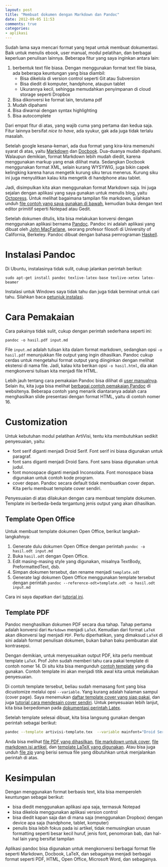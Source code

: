 ```yaml
---
layout: post
title: "Membuat dokumen dengan Markdown dan Pandoc"
date: 2012-09-05 11:53
comments: true
categories: 
- aplikasi
---
```


Sudah lama saya mencari format yang tepat untuk membuat dokumentasi. Baik untuk menulis ebook, user manual, modul pelatihan, dan berbagai keperluan penulisan lainnya. Beberapa fitur yang saya inginkan antara lain:

1. berbentuk text file biasa. Dengan menggunakan format text file biasa, ada beberapa keuntungan yang bisa diambil:
   + Bisa dikelola di version control seperti Git atau Subversion
   + Bisa diedit di komputer, handphone, ataupun tablet
   + Ukurannya kecil, sehingga memudahkan penyimpanan di cloud storage seperti Dropbox
2. Bisa dikonversi ke format lain, terutama pdf
3. Mudah dipahami
4. Bisa diwarnai dengan syntax highlighting
5. Bisa autocomplete

Dari empat fitur di atas, yang wajib cuma yang pertama dan kedua saja. Fitur lainnya bersifat _nice to have_, ada syukur, gak ada juga tidak terlalu masalah.

<!--more-->

Setelah google kesana-kemari, ada dua format yang kira-kira memenuhi syarat di atas, yaitu [Markdown](http://en.wikipedia.org/wiki/Markdown) dan [Docbook](http://en.wikipedia.org/wiki/DocBook). Dua-duanya mudah dipahami. Walaupun demikian, format Markdown lebih mudah diedit, karena menggunakan markup yang enak dilihat mata. Sedangkan Docbook menggunakan format XML, selain kurang WYSYWIG, juga bikin capek kelingking karena harus mengetik kurung siku terus menerus. Kurung siku ini juga menyulitkan kalau kita mengetik di handphone atau tablet. 

Jadi, disimpulkan kita akan menggunakan format Markdown saja. Ini juga sejalan dengan aplikasi yang saya gunakan untuk menulis blog, yaitu [Octopress](http://octopress.org/). Untuk melihat bagaimana tampilan file markdown, silahkan unduh [file contoh yang saya gunakan di bawah](https://raw.github.com/endymuhardin/belajar-pandoc/master/01-akses-database-spring-25.md), kemudian buka dengan text editor primitif seperti Notepad atau Gedit.

Setelah dokumen ditulis, kita bisa melakukan konversi dengan menggunakan aplikasi bernama [Pandoc](http://johnmacfarlane.net/pandoc/index.html). Pandoc ini adalah aplikasi yang dibuat oleh [John MacFarlane](http://johnmacfarlane.net/), seorang profesor filosofi di University of California, Berkeley. Pandoc dibuat dengan bahasa pemrograman [Haskell](http://en.wikipedia.org/wiki/Haskell_(programming_language)).

# Instalasi Pandoc #

Di Ubuntu, instalasinya tidak sulit, cukup jalankan perintah berikut:

`sudo apt-get install pandoc texlive-latex-base texlive-xetex latex-beamer`

Instalasi untuk Windows saya tidak tahu dan juga tidak berminat untuk cari tahu. Silahkan baca [petunjuk instalasi](http://johnmacfarlane.net/pandoc/installing.html).

# Cara Pemakaian #

Cara pakainya tidak sulit, cukup dengan perintah sederhana seperti ini:

`pandoc -o hasil.pdf input.md`

File `input.md` adalah tulisan kita dalam format markdown, sedangkan opsi `-o hasil.pdf` menunjukkan file output yang ingin dihasilkan. Pandoc cukup cerdas untuk mengetahui format output yang diinginkan dengan melihat ekstensi di nama file. Jadi, kalau kita berikan opsi `-o hasil.html`, dia akan mengkonversi tulisan kita menjadi file HTML.

Lebih jauh tentang cara pemakaian Pandoc bisa dilihat di [user manualnya](http://johnmacfarlane.net/pandoc/README.html). Selain itu, kita juga bisa melihat [berbagai contoh pemakaian Pandoc](http://johnmacfarlane.net/pandoc/demos.html) di websitenya. Beberapa contoh yang menarik diantaranya adalah cara menghasilkan slide presentasi dengan format HTML, yaitu di contoh nomer 16. 

# Customization #

Untuk kebutuhan modul pelatihan ArtiVisi, tentu kita membutuhkan sedikit penyesuaian, yaitu:

* font serif diganti menjadi Droid Serif. Font serif ini biasa digunakan untuk paragraf.
* font sans diganti menjadi Droid Sans. Font sans biasa digunakan untuk judul.
* font monospace diganti menjadi Inconsolata. Font monospace biasa digunakan untuk contoh kode program.
* cover depan. Pandoc secara default tidak membuatkan cover depan. Kita perlu membuat template cover sendiri.

Penyesuaian di atas dilakukan dengan cara membuat template dokumen. Template ini berbeda-beda tergantung jenis output yang akan dihasilkan.

## Template Open Office ##
Untuk membuat template dokumen Open Office, berikut langkah-langkahnya:

1. Generate dulu dokumen Open Office dengan perintah `pandoc -o hasil.odt input.md`
2. Buka `hasil.odt` dengan Open Office.
3. Edit masing-masing style yang digunakan, misalnya TextBody, PreformattedText, dsb.
4. Simpan dokumen tersebut, dan rename menjadi `template.odt`
5. Generate lagi dokumen Open Office menggunakan template tersebut dengan perintah `pandoc --reference-odt=template.odt -o hasil.odt input.md`

Cara ini saya dapatkan dari [tutorial ini](http://maketecheasier.com/use-pandoc-convert-text-to-ebook/2012/09/01).

## Template PDF ##
Pandoc menghasilkan dokumen PDF secara dua tahap. Tahap pertama adalah konversi dari `Markdown` menjadi `LaTeX`. Kemudian dari format `LaTeX` akan dikonversi lagi menjadi `PDF`. Perlu diperhatikan, yang dimaksud `LaTeX` di sini adalah format penulisan dokumen, bukan bahan baku pembuatan alat kontrasepsi.

Dengan demikian, untuk menyesuaikan output PDF, kita perlu membuat template `LaTeX`. Prof John sudah memberi tahu cara pakai template di contoh nomer 14. Di situ kita bisa mengunduh [contoh template](http://johnmacfarlane.net/pandoc/demo/mytemplate.tex) yang dia gunakan. Contoh template ini akan menjadi titik awal kita untuk melakukan penyesuaian.

Di contoh template tersebut, beliau sudah memasang font yang bisa dicustomize melalui opsi `--variable`. Yang kurang adalah halaman sampul (cover page). Saya menemukan [daftar template cover yang siap pakai](http://www.latextemplates.com/), dan juga [tutorial cara mendesain cover sendiri](http://en.wikibooks.org/wiki/LaTeX/Title_Creation). Untuk penyesuaian lebih lanjut, kita bisa berpedoman pada [dokumentasi perintah Latex](http://en.wikibooks.org/wiki/LaTeX/Command_Glossary).

Setelah template selesai dibuat, kita bisa langsung gunakan dengan perintah sebagai berikut:

``` sh
pandoc --template artivisi-template.tex  --variable mainfont="Droid Serif" --variable sansfont="Droid Sans" --variable monofont="Inconsolata" --variable fontsize=12pt --variable version=1.9 --variable subtitle="Mengakses database menggunakan Spring-JDBC" --latex-engine=xelatex --toc -N -o output/coba.pdf *md
```

Anda bisa melihat [file PDF yang dihasilkan](https://raw.github.com/endymuhardin/belajar-pandoc/master/output/coba.pdf), [file markdown untuk cover](https://raw.github.com/endymuhardin/belajar-pandoc/master/00-cover.md), [file markdown isi artikel](https://raw.github.com/endymuhardin/belajar-pandoc/master/01-akses-database-spring-25.md), dan [template LaTeX yang digunakan](https://raw.github.com/endymuhardin/belajar-pandoc/master/artivisi-template.tex). Atau bisa juga unduh [file zip](https://nodeload.github.com/endymuhardin/belajar-pandoc/zipball/master) yang berisi semua file yang dibutuhkan untuk menjalankan perintah di atas.

# Kesimpulan #

Dengan menggunakan format berbasis text, kita bisa memperoleh keuntungan sebagai berikut:

* bisa diedit menggunakan aplikasi apa saja, termasuk Notepad
* bisa dikelola menggunakan aplikasi version control
* bisa diedit kapan saja dan di mana saja (menggunakan Dropbox) dengan device apa saja (handphone, tablet, komputer)
* penulis bisa lebih fokus pada isi artikel, tidak memusingkan urusan formatting seperti besar kecil huruf, jenis font, penomoran bab, dan hal-hal lain yang bersifat tampilan

Aplikasi pandoc bisa digunakan untuk mengkonversi berbagai format file seperti Markdown, Docbook, LaTeX, dan sebagainya menjadi berbagai format seperti PDF, HTML, Open Office, Microsoft Word, dan sebagainya.

